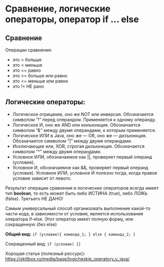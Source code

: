 # Сравнение, логические операторы, оператор if ... else 

## Сравнение
Операции сравнения: 
*  это > больше
*  это < меньше
*  это == равно
*  это >=  больше или равно
*  это <=  меньше или равно
*  это != НЕ рано

## Логические операторы:
* Логическое отрицание, оно же NOT или инверсия. 
Обозначается символом “!” перед операндом. Применяется к одному операнду.
* Логическое И, оно же AND или конъюнкция. Обозначается символом “&” между двумя операндами, 
к которым применяется.
* Логическое ИЛИ в Java, оно же — OR, оно же — дизъюнкция. Обозначается символом “|” между 
двумя операндами.
* Исключающее или, XOR, строгая дизъюнкция. Обозначается символом “^” между двумя операндами. 
* Условное ИЛИ, обозначаемое как ||, проверяет первый операнд (условие).
* Условное И, обозначаемое как &&, проверяет первый операнд (условие).
Условное ИЛИ, условное И полезно тогда, когда правое условие зависит от левого.

Результат операции сравнения  и логических операторов всегда имеет тип **boolean**,
то есть может быть либо ИСТИНА (true), либо ЛОЖЬ (false).
Третьего НЕ ДАНО!

Самым универсальный способ организовать выполнение какой-то части кода, 
в зависимости от условия, является использования оператора if-else. 
Этот оператор имеет полную форму, или сокращенную (без else)

**Общий вид:**
`if (условие){
команда_1;
} else {
команда_2;
}`

Сокращенный вид:
`if (условие) {}`

Хорошая статья (полезный рессурс):
https://skillbox.ru/media/base/logicheskie_operatory_v_java/ 